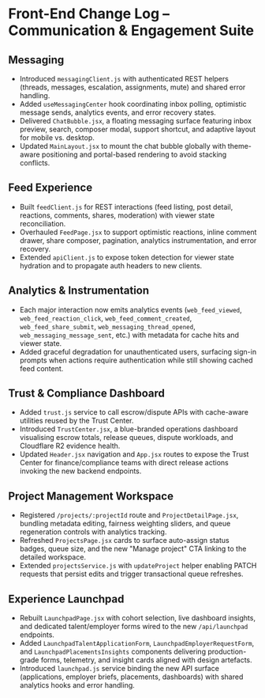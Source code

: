# Front-End Change Log – Communication & Engagement Suite

## Messaging
- Introduced `messagingClient.js` with authenticated REST helpers (threads, messages, escalation, assignments, mute) and shared error handling.
- Added `useMessagingCenter` hook coordinating inbox polling, optimistic message sends, analytics events, and error recovery states.
- Delivered `ChatBubble.jsx`, a floating messaging surface featuring inbox preview, search, composer modal, support shortcut, and adaptive layout for mobile vs. desktop.
- Updated `MainLayout.jsx` to mount the chat bubble globally with theme-aware positioning and portal-based rendering to avoid stacking conflicts.

## Feed Experience
- Built `feedClient.js` for REST interactions (feed listing, post detail, reactions, comments, shares, moderation) with viewer state reconciliation.
- Overhauled `FeedPage.jsx` to support optimistic reactions, inline comment drawer, share composer, pagination, analytics instrumentation, and error recovery.
- Extended `apiClient.js` to expose token detection for viewer state hydration and to propagate auth headers to new clients.

## Analytics & Instrumentation
- Each major interaction now emits analytics events (`web_feed_viewed`, `web_feed_reaction_click`, `web_feed_comment_created`, `web_feed_share_submit`, `web_messaging_thread_opened`, `web_messaging_message_sent`, etc.) with metadata for cache hits and viewer state.
- Added graceful degradation for unauthenticated users, surfacing sign-in prompts when actions require authentication while still showing cached feed content.

## Trust & Compliance Dashboard
- Added `trust.js` service to call escrow/dispute APIs with cache-aware utilities reused by the Trust Center.
- Introduced `TrustCenter.jsx`, a blue-branded operations dashboard visualising escrow totals, release queues, dispute workloads, and Cloudflare R2 evidence health.
- Updated `Header.jsx` navigation and `App.jsx` routes to expose the Trust Center for finance/compliance teams with direct release actions invoking the new backend endpoints.

## Project Management Workspace
- Registered `/projects/:projectId` route and `ProjectDetailPage.jsx`, bundling metadata editing, fairness weighting sliders, and queue regeneration controls with analytics tracking.
- Refreshed `ProjectsPage.jsx` cards to surface auto-assign status badges, queue size, and the new "Manage project" CTA linking to the detailed workspace.
- Extended `projectsService.js` with `updateProject` helper enabling PATCH requests that persist edits and trigger transactional queue refreshes.

## Experience Launchpad
- Rebuilt `LaunchpadPage.jsx` with cohort selection, live dashboard insights, and dedicated talent/employer forms wired to the new `/api/launchpad` endpoints.
- Added `LaunchpadTalentApplicationForm`, `LaunchpadEmployerRequestForm`, and `LaunchpadPlacementsInsights` components delivering production-grade forms, telemetry, and insight cards aligned with design artefacts.
- Introduced `launchpad.js` service binding the new API surface (applications, employer briefs, placements, dashboards) with shared analytics hooks and error handling.
